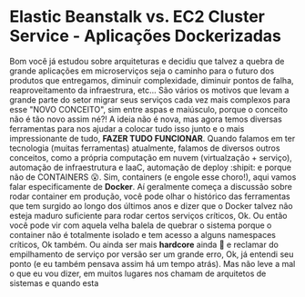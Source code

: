 # Elastic Beanstalk vs. EC2 Cluster Service - Aplicações Dockerizadas

Bom você já estudou sobre arquiteturas e decidiu que talvez a quebra de grande aplicações em microserviços seja o caminho para o futuro dos produtos que entregamos, diminuir complexidade, diminuir pontos de falha, reaproveitamento da infraestrura, etc... São vários os motivos que levam a grande parte do setor migrar seus serviços cada vez mais complexos para esse "NOVO CONCEITO", sim entre aspas e maiúsculo, porque o conceito não é tão novo assim né?! A ideia não é nova, mas agora temos diversas ferramentas para nos ajudar a colocar tudo isso junto e o mais impressionante de tudo, **FAZER TUDO FUNCIONAR**.
Quando falamos em ter tecnologia (muitas ferramentas) atualmente, falamos de diversos outros conceitos, como a própria computação em nuvem (virtualzação + serviço), automação de infraestrutura e IaaC, automação de deploy :shipit: e porque não de CONTAINERS :open_mouth:. 
Sim, containers (e engole esse choro!), aqui vamos falar especificamente de **Docker**. Aí geralmente começa a discussão sobre rodar container em produção, você pode olhar o histórico das ferramentas que tem surgido ao longo dos últimos anos e dizer que o Docker talvez não esteja maduro suficiente para rodar certos serviços críticos, Ok. Ou então você pode vir com aquela velha balela de quebrar o sistema porque o container não é totalmente isolado e tem acesso a alguns namespaces críticos, Ok também. Ou ainda ser mais **hardcore** ainda :metal: e reclamar do empilhamento de serviço por versão ser um grande erro, Ok, já entendi seu ponto (e eu também pensava assim há um tempo atrás). Mas não leve a mal o que eu vou dizer, em muitos lugares nos chamam de arquitetos de sistemas e quando esta 


